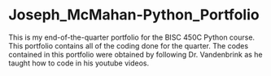 # Joseph_McMahan-Python_Portfolio
This is my end-of-the-quarter portfolio for the BISC 450C Python course. This portfolio contains all of the coding done for the quarter. The codes contained in this portfolio were obtained by following Dr. Vandenbrink as he taught how to code in his youtube videos.
